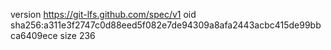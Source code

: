 version https://git-lfs.github.com/spec/v1
oid sha256:a311e3f2747c0d88eed5f082e7de94309a8afa2443acbc415de99bbca6409ece
size 236

